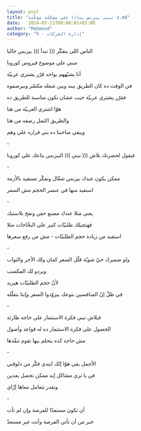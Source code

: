 ```yaml
---
layout: post
title: "لا تبني بيزنس بناءا على مشكلة مؤقّتة.md"
date:   2024-07-21T00:00:01+03:00
author: "Mahmoud"
category: "5 - إدارة الشركات"
---
```

الناس اللي بتفكّر ((( تبدأ ))) بيزنس حاليا

مبني علي موضوع فيروس كورونا

أنا بشبّههم بواحد قرّر يشتري عربيّة

في الوقت ده كان الطريق بينه وبين شغله مكسّر
وبيرصفوه

فقرّر يشتري عربيّة جيب عشان تكون مناسبة للطريق ده

هوّا اشتري العربيّة من هنا

والطريق اكتمل رصفه من هنا

ويبقي صاحبنا ده بني قراره علي وهم

\-

فبقول لحضرتك بلاش ((( تبني ))) البيزنس بتاعك علي
كورونا

\-

ممكن يكون عندك بيزنس شغّال وتفكّر تستفيد بالأزمة

استفيد منها في عنصر الحجم مش السعر

\-

يعني مثلا عندك مصنع حقن ونفخ بلاستيك

فهتجيلك طلبيّات كتير علي البخّاخات مثلا

استفيد من زيادة حجم الطلبيّات - مش من رفع سعرها

\-

ولو ضميرك حيّ شويّة قلّل السعر كمان ولك الأجر
والثواب

وبردو لك المكسب

لأنّ حجم الطلبيّات هيزيد

في ظلّ إنّ المنافسين بتوعك بيزوّدوا السعر وإنتا
بتقلّله

\-

فبلاش تبني فكرة الاستثمار علي حاجة طارئة

الحصول علي فكرة الاستثمار ده له قواعد وأصول

مش حاجة كده بتحلم بيها تقوم تنفّذها

\-

الأجمل بقي هوّا إنّك ابتدي فكّر من دلوقتي

في يا تري مشاكل إيه ممكن تحصل بعدين

وتقدر تتعامل معاها إزّاي

\-

أن تكون مستعدّا للفرصة وإن لم تأت

خير من أن تأتي الفرصة وأنت غير مستعدّ
